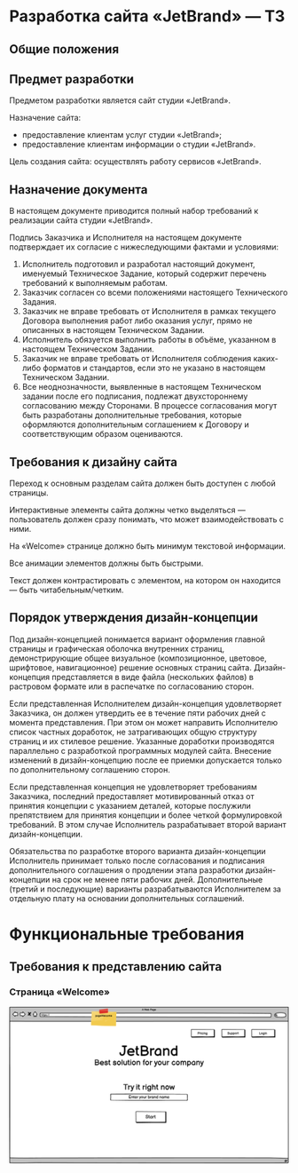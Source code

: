 # Разработка сайта «JetBrand» — ТЗ
## Общие положения


## Предмет разработки
Предметом разработки является сайт студии «JetBrand».

Назначение сайта:
- предоставление клиентам услуг студии «JetBrand»;
- предоставление клиентам информации о студии «JetBrand».

Цель создания сайта: осуществлять работу сервисов «JetBrand».

## Назначение документа
В настоящем документе приводится полный набор требований к реализации сайта студии «JetBrand».

Подпись Заказчика и Исполнителя на настоящем документе подтверждает их согласие с нижеследующими фактами и условиями:
1. Исполнитель подготовил и разработал настоящий документ, именуемый Техническое Задание, который содержит перечень требований к выполняемым работам.
1. Заказчик согласен со всеми положениями настоящего Технического Задания.
1. Заказчик не вправе требовать от Исполнителя в рамках текущего Договора выполнения работ либо оказания услуг, прямо не описанных в настоящем Техническом Задании.
1. Исполнитель обязуется выполнить работы в объёме, указанном в настоящем Техническом Задании.
1. Заказчик не вправе требовать от Исполнителя соблюдения каких-либо форматов и стандартов, если это не указано в настоящем Техническом Задании.
1. Все неоднозначности, выявленные в настоящем Техническом задании после его подписания, подлежат двухстороннему согласованию между Сторонами. В процессе согласования могут быть разработаны дополнительные требования, которые оформляются дополнительным соглашением к Договору и соответствующим образом оцениваются.

## Требования к дизайну сайта
Переход к основным разделам сайта должен быть доступен с любой страницы.

Интерактивные элементы сайта должны четко выделяться — пользователь должен сразу понимать, что может взаимодействовать с ними.

На «Welcome» странице должно быть минимум текстовой информации.

Все анимации элементов должны быть быстрыми.

Текст должен контрастировать с элементом, на котором он находится — быть читабельным/четким.

## Порядок утверждения дизайн-концепции
Под дизайн-концепцией понимается вариант оформления главной страницы и графическая оболочка внутренних страниц, демонстрирующие общее визуальное (композиционное, цветовое, шрифтовое, навигационное) решение основных страниц сайта.  Дизайн-концепция представляется в виде файла (нескольких файлов) в растровом формате или в распечатке по согласованию сторон.


Если представленная Исполнителем дизайн-концепция удовлетворяет Заказчика, он должен утвердить ее в течение пяти рабочих дней с момента представления. При этом он может направить Исполнителю список частных доработок, не затрагивающих общую структуру страниц и их стилевое решение. Указанные доработки производятся параллельно с разработкой программных модулей сайта. Внесение изменений в дизайн-концепцию после ее приемки допускается только по дополнительному соглашению сторон.


Если представленная концепция не удовлетворяет требованиям Заказчика, последний предоставляет мотивированный отказ от принятия концепции с указанием деталей, которые послужили препятствием для принятия концепции и более четкой формулировкой требований. В этом случае Исполнитель разрабатывает второй вариант дизайн-концепции. 

Обязательства по разработке второго варианта дизайн-концепции Исполнитель принимает только после согласования и подписания дополнительного соглашения о продлении этапа разработки дизайн-концепции на срок не менее пяти рабочих дней.
Дополнительные (третий и последующие) варианты разрабатываются Исполнителем за отдельную плату на основании дополнительных соглашений.

# Функциональные требования
## Требования к представлению сайта

### Страница «Welcome»
![Страница Welcome](https://github.com/snkot/SysAnalysis/blob/docs/pics/pageWelcome.png)